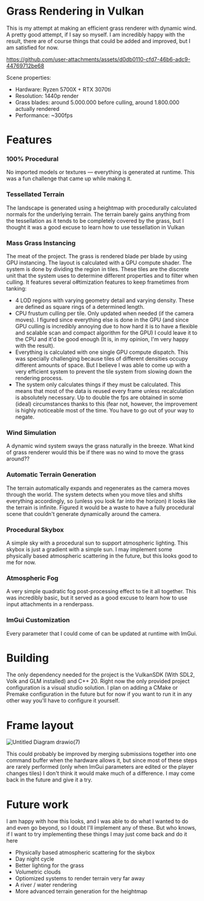 # Grass Rendering in Vulkan
This is my attempt at making an efficient grass renderer with dynamic wind. A pretty good attempt, if I say so myself.
I am incredibly happy with the result, there are of course things that could be added and improved, but I am satisfied for now.

https://github.com/user-attachments/assets/d0db0110-cfd7-46b6-adc9-44769712be68

Scene properties:
- Hardware: Ryzen 5700X + RTX 3070ti
- Resolution: 1440p render
- Grass blades: around 5.000.000 before culling, around 1.800.000 actually rendered
- Performance: ~300fps

# Features
### 100% Procedural
No imported models or textures — everything is generated at runtime. This was a fun challenge that came up while making it.

### Tessellated Terrain
The landscape is generated using a heightmap with procedurally calculated normals for the underlying terrain. 
The terrain barely gains anything from the tessellation as it tends to be completely covered by the grass, but I thought it was a good excuse to learn how to use tessellation in Vulkan

### Mass Grass Instancing
The meat of the project. The grass is rendered blade per blade by using GPU instancing. The layout is calculated with a GPU compute shader.
The system is done by dividing the region in tiles. These tiles are the discrete unit that the system uses to determine different properties and to filter when culling.
It features several o#timization features to keep frametimes from tanking:
- 4 LOD regions with varying geometry detail and varying density. These are defined as square rings of a determined length.
- CPU frustum culling per tile. Only updated when needed (if the camera moves). I figured since everything else is done in the GPU (and since GPU culling is incredibly annoying due to how hard it is to have a flexible and scalable scan and compact algorithm for the GPU) I could leave it to the CPU and it'd be good enough (It is, in my opinion, I'm very happy with the result).
- Everything is calculated with one single GPU compute dispatch. This was specially challenging because tiles of different densities occupy different amounts of space. But I believe I was able to come up with a very efficient system to prevent the tile system from slowing down the rendering process.
- The system only calculates things if they must be calculated. This means that most of the data is reused every frame unless recalculation is absolutely necessary. Up to double the fps are obtained in some (ideal) circumstances thanks to this (fear not, however, the improvement is highly noticeable most of the time. You have to go out of your way to negate. 

### Wind Simulation
A dynamic wind system sways the grass naturally in the breeze. 
What kind of grass renderer would this be if there was no wind to move the grass around??

### Automatic Terrain Generation
The terrain automatically expands and regenerates as the camera moves through the world.
The system detects when you move tiles and shifts everything accordingly, so (unless you look far into the horizon) it looks like the terrain is infinite.
Figured it would be a waste to have a fully procedural scene that couldn't generate dynamically around the camera.

### Procedural Skybox
A simple sky with a procedural sun to support atmospheric lighting.
This skybox is just a gradient with a simple sun. 
I may implement some physically based atmospheric scattering in the future, but this looks good to me for now.

### Atmospheric Fog
A very simple quadratic fog post-processing effect to tie it all together. 
This was incredibly basic, but it served as a good excuse to learn how to use input attachments in a renderpass.

### ImGui Customization
Every parameter that I could come of can be updated at runtime with ImGui.

# Building

The only dependency needed for the project is the VulkanSDK (With SDL2, Volk and GLM installed) and C++ 20. 
Right now the only provided project configuration is a visual studio solution. I plan on adding a CMake or Premake configuration in the future but for now if you want to run it in any other way you'll have to configure it yourself.

# Frame layout


![Untitled Diagram drawio(7)](https://github.com/user-attachments/assets/51066a42-2ed7-405d-9507-64989acf0586)


This could probably be improved by merging submissions together into one command buffer when the hardware allows it, but since most of these steps are rarely performed (only when ImGui parameters are edited or the player changes tiles) I don't think it would make much of a difference.
I may come back in the future and give it a try.

# Future work
I am happy with how this looks, and I was able to do what I wanted to do and even go beyond, so I doubt I'll implement any of these. But who knows, if I want to try implementing these things I may just come back and do it here
- Physically based atmospheric scattering for the skybox
- Day night cycle
- Better lighting for the grass
- Volumetric clouds
- Optiomized systems to render terrain very far away
- A river / water rendering
- More advanced terrain generation for the heightmap
